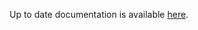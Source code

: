 <!-- DO NOT EDIT THIS FILE MANUALLY  -->
<!-- Please read the https://github.com/linuxserver/docker-webtop/blob/fedora-kde/.github/CONTRIBUTING.md -->

Up to date documentation is available [here](https://github.com/linuxserver/docker-webtop/blob/master/README.md).
